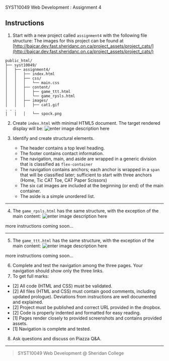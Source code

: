 SYST10049 Web Development
: Assignment 4

## Instructions
1. Start with a new project called `assignment4` with the following file structure:
The images for this project can be found at [http://bajcar.dev.fast.sheridanc.on.ca/project_assets/project_cats/](http://bajcar.dev.fast.sheridanc.on.ca/project_assets/project_cats/)
```
public_html/
├── syst10049/	
│   ├── assignment4/
│   │   ├── index.html
│   │   ├── css/
│   │   │   └── main.css 
│   │   ├── content/
│   │   │   ├── game_ttt.html
│   │   │   └── game_rpsls.html
│   │   ├── images/
│   │   │   ├── cat1.gif
. . .
│   │   │   └── spock.png 
```
2. Create `index.html` with minimal HTML5 document. The target rendered display will be:
![enter image description here](http://bajcar.dev.fast.sheridanc.on.ca/project_assets/images10049/screenshot1.png)
3. Identify and create structural elements.

	- The header contains a top level heading.
	- The footer contains contact information.
	- The navigation, main, and aside are wrapped in a generic division that is classified as `flex-container`
	- The navigation contains anchors; each anchor is wrapped in a `span` that will be classified later; sufficient to start with three anchors (Home, Tic CAT Toe,  CAT Paper Scissors)
	- The six cat images are included at the beginning (or end) of the main container.
	- The aside is a simple unordered list.

---

 4. The `game_rpsls.html` has the same structure, with the exception of the main content:
![enter image description here](http://bajcar.dev.fast.sheridanc.on.ca/project_assets/images10049/screenshot2.png)

more instructions coming soon...

---

5. The `game_ttt.html` has the same structure, with the exception of the main content:
![enter image description here](http://bajcar.dev.fast.sheridanc.on.ca/project_assets/images10049/screenshot3.png)

more instructions coming soon...

6. Complete and test the navigation among the three pages. Your navigation should show only the three links.
7. To get full marks:

- [2] All code (HTML and CSS) must be validated.
- [2] All files (HTML and CSS) must contain good comments, including updated prologue).  Deviations from instructions are well documented and explained.
- [2] Project must be published and correct URL provided in the dropbox.
- [2] Code is properly indented and formatted for easy reading.
- [1] Pages render closely to provided screenshots and contains provided assets.
- [1] Navigation is complete and tested.

8. Ask questions and discuss on Piazza Q&A.

---
> SYST10049 Web Development @ Sheridan College
<!--stackedit_data:
eyJoaXN0b3J5IjpbLTE0NzU2MjQyOTQsLTc3MDk3Njk1LC0xNT
Y2NTM3MDY1LDIxMzM0ODM3MzcsLTM0NTkwMjk4MSwxNjYzOTc3
ODM3LC0xOTE0MTk0MTcxLC02NTE0OTEyOTYsLTEyMTk1MDA4ND
BdfQ==
-->
